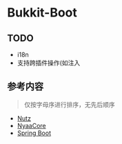 # Bukkit-Boot

<!-- TODO
插件主类上的注解
-parameter
只服务于插件，不服务于中间件
-->

## TODO
* i18n
* 支持跨插件操作(如注入

## 参考内容
> 仅按字母序进行排序，无先后顺序

* [Nutz](https://github.com/nutzam/nutz)
* [NyaaCore](https://github.com/NyaaCat/NyaaCore)
* [Spring Boot](https://github.com/spring-projects/spring-boot)
